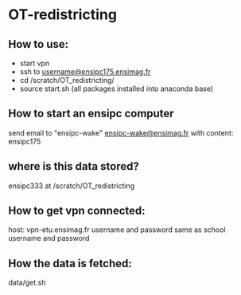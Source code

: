 # OT-redistricting

## How to use:
 * start vpn
 * ssh to username@ensipc175.ensimag.fr
 * cd /scratch/OT\_redistricting/
 * source start.sh (all packages installed into anaconda base) 

## How to start an ensipc computer
send email to "ensipc-wake" <ensipc-wake@ensimag.fr>
with content: ensipc175

## where is this data stored?
ensipc333 at /scratch/OT\_redistricting

## How to get vpn connected:
host: vpn-etu.ensimag.fr
username and password same as school username and password

## How the data is fetched:
data/get.sh

